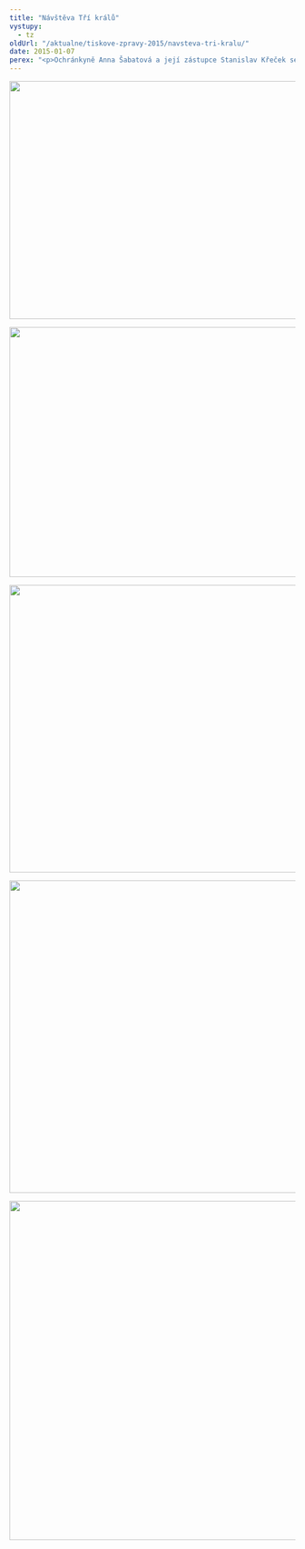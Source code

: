 ```yaml
---
title: "Návštěva Tří králů"
vystupy:
  - tz
oldUrl: "/aktualne/tiskove-zpravy-2015/navsteva-tri-kralu/"
date: 2015-01-07
perex: "<p>Ochránkyně Anna Šabatová a její zástupce Stanislav Křeček se zapojili do Tříkrálové sbírky pořádané každoročně Charitou České republiky. Její výtěžek je určen především na pomoc nemocným, handicapovaným, seniorům, matkám s dětmi v tísni a dalším jinak sociálně potřebným skupinám lidí.</p>"
---
```


<!-- imported from the old website -->

<p><img src="/uploads-import/uploads/RTEmagicC_kralove-a_01.jpg.jpg" height="419" width="626" alt="" /></p><p><img src="/uploads-import/uploads/RTEmagicC_kralove2a_01.jpg.jpg" height="440" width="625" alt="" /></p><p><img src="/uploads-import/uploads/RTEmagicC_kralove3-a_01.jpg.jpg" height="506" width="631" alt="" /></p><p><img src="/uploads-import/uploads/RTEmagicC_kralove5-a_01.jpg.jpg" height="550" width="626" alt="" /></p><p><img src="/uploads-import/uploads/RTEmagicC_kralove6-a_01.jpg.jpg" height="597" width="629" alt="" /></p>
